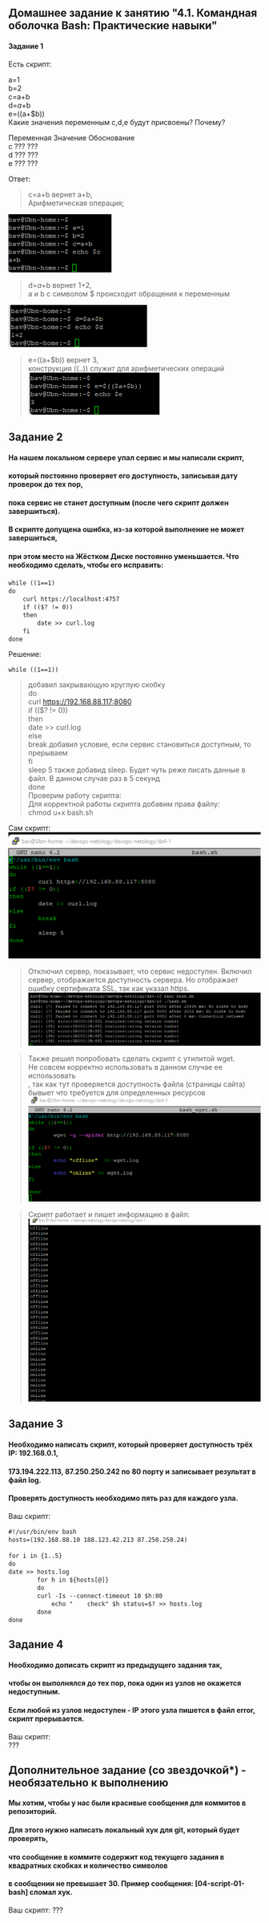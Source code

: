 ## Домашнее задание к занятию "4.1. Командная оболочка Bash: Практические навыки"  
#### Задание 1  
Есть скрипт:  

a=1  
b=2  
c=a+b  
d=$a+$b  
e=$(($a+$b))  
Какие значения переменным c,d,e будут присвоены? Почему?  

Переменная	Значение	Обоснование  
c	???	???  
d	???	???  
e	???	???  

Ответ:  

>c=a+b вернет a+b,  
>Арифметическая операция;  

![Рис.1-1](https://github.com/sasha047/devops-netology/blob/main/dz4-1/img/1-1.png)  

>d=$a+$b вернет 1+2,  
>a и b с символом $ происходит обращения к переменным  

![Рис.1-2](https://github.com/sasha047/devops-netology/blob/main/dz4-1/img/1-2.png)  

>e=$(($a+$b)) вернет 3,  
>конструкция ((..)) служит для арифметических операций  
![Рис.1-3](https://github.com/sasha047/devops-netology/blob/main/dz4-1/img/1-3.png)  


## Задание 2    
#### На нашем локальном сервере упал сервис и мы написали скрипт,   
#### который постоянно проверяет его доступность, записывая дату проверок до тех пор,   
#### пока сервис не станет доступным (после чего скрипт должен завершиться).   
#### В скрипте допущена ошибка, из-за которой выполнение не может завершиться,  
#### при этом место на Жёстком Диске постоянно уменьшается. Что необходимо сделать, чтобы его исправить:  

	while ((1==1)  
	do  
		curl https://localhost:4757  
		if (($? != 0))  
		then  
			date >> curl.log  
		fi  
	done  

Решение:  

	while ((1==1))  
>добавил закрывающую круглую скобку  
	do  
		curl https://192.168.88.117:8080  
		if (($? != 0))  
		then  
			date >> curl.log  
	else  
		break
>добавил условие, если сервис становиться доступным, то прерываем  
	fi  
		sleep 5
>также добавид sleep. Будет чуть реже писать данные в файл. В данном случае раз в 5 секунд  	
	done  
Проверим работу скрипта:  
>Для корректной работы скрипта добавим права файлу:  
	chmod u+x bash.sh

Сам скрипт:  
![Рис.2-1](https://github.com/sasha047/devops-netology/blob/main/dz4-1/img/2-1.png)  
>Отключил сервер, показывает, что сервис недоступен. 
>Включил сервер, отображается доступность сервера. Но отображает ошибку сертификата SSL, так как указал https.  
![Рис.2-2](https://github.com/sasha047/devops-netology/blob/main/dz4-1/img/2-2.png)  

>Также решил попробовать сделать скрипт с утилитой wget.  
>Не совсем корректно использовать в данном случае ее использовать  
>, так как тут проверяется доступность файла (страницы сайта) бывыет что требуется для определенных ресурсов  
![Рис.2-3](https://github.com/sasha047/devops-netology/blob/main/dz4-1/img/2-3.png)  

>Скрипт работает и пишет информацию в файл:  
![Рис.2-4](https://github.com/sasha047/devops-netology/blob/main/dz4-1/img/2-4.png)  


## Задание 3  
#### Необходимо написать скрипт, который проверяет доступность трёх IP: 192.168.0.1,  
#### 173.194.222.113, 87.250.250.242 по 80 порту и записывает результат в файл log.  
#### Проверять доступность необходимо пять раз для каждого узла.  
Ваш скрипт:  

	#!/usr/bin/env bash  
	hosts=(192.168.88.10 188.123.42.213 87.250.250.24)  
 
	for i in {1..5}  
	do  
	date >> hosts.log  
    		for h in ${hosts[@]}  
    		do  
			curl -Is --connect-timeout 10 $h:80  
        		echo "    check" $h status=$? >> hosts.log  
    		done  
	done  


## Задание 4  
#### Необходимо дописать скрипт из предыдущего задания так,  
#### чтобы он выполнялся до тех пор, пока один из узлов не окажется недоступным.  
#### Если любой из узлов недоступен - IP этого узла пишется в файл error, скрипт прерывается.  

Ваш скрипт:  
???
## Дополнительное задание (со звездочкой*) - необязательно к выполнению    
#### Мы хотим, чтобы у нас были красивые сообщения для коммитов в репозиторий.   
#### Для этого нужно написать локальный хук для git, который будет проверять,   
#### что сообщение в коммите содержит код текущего задания в квадратных скобках и количество символов   
#### в сообщении не превышает 30. Пример сообщения: [04-script-01-bash] сломал хук.  

Ваш скрипт:
???
